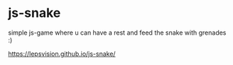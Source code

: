 # js-snake

simple js-game where u can have a rest and feed the snake with grenades :)

https://lepsvision.github.io/js-snake/
